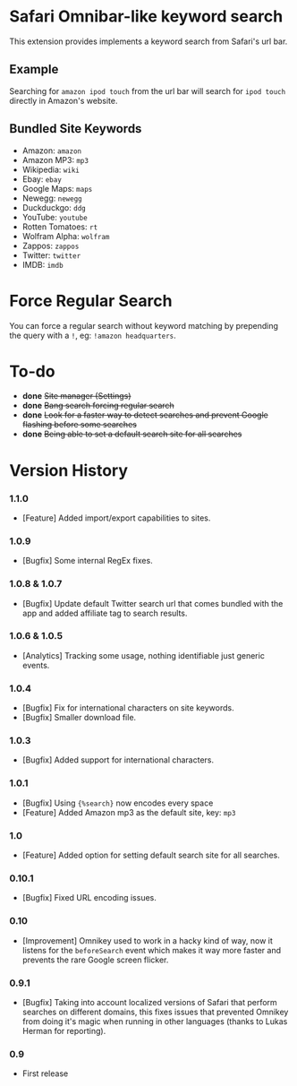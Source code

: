 # Safari Omnibar-like keyword search

This extension provides implements a keyword search from Safari's url bar.

## Example

Searching for `amazon ipod touch` from the url bar will search for `ipod touch` directly in Amazon's website.

## Bundled Site Keywords

- Amazon: `amazon`
- Amazon MP3: `mp3`
- Wikipedia: `wiki`
- Ebay: `ebay`
- Google Maps: `maps`
- Newegg: `newegg`
- Duckduckgo: `ddg`
- YouTube: `youtube`
- Rotten Tomatoes: `rt`
- Wolfram Alpha: `wolfram`
- Zappos: `zappos`
- Twitter: `twitter`
- IMDB: `imdb`

# Force Regular Search

You can force a regular search without keyword matching by prepending the query with a `!`, eg: `!amazon headquarters`.

# To-do

- __done__ ~~Site manager (Settings)~~
- __done__ ~~Bang search forcing regular search~~
- __done__ ~~Look for a faster way to detect searches and prevent Google flashing before some searches~~
- __done__ ~~Being able to set a default search site for all searches~~

# Version History

### 1.1.0
- [Feature] Added import/export capabilities to sites.

### 1.0.9

- [Bugfix] Some internal RegEx fixes.

### 1.0.8 & 1.0.7

- [Bugfix] Update default Twitter search url that comes bundled with the app and added affiliate tag to search results.

### 1.0.6 & 1.0.5

- [Analytics] Tracking some usage, nothing identifiable just generic events.

### 1.0.4

- [Bugfix] Fix for international characters on site keywords.
- [Bugfix] Smaller download file.

### 1.0.3

- [Bugfix] Added support for international characters.

### 1.0.1

- [Bugfix] Using `{%search}` now encodes every space
- [Feature] Added Amazon mp3 as the default site, key: `mp3`

### 1.0

- [Feature] Added option for setting default search site for all searches.

### 0.10.1

- [Bugfix] Fixed URL encoding issues.

### 0.10

- [Improvement] Omnikey used to work in a hacky kind of way, now it listens for the `beforeSearch` event which makes it way more faster and prevents the rare Google screen flicker.

### 0.9.1

- [Bugfix] Taking into account localized versions of Safari that perform searches on different domains, this fixes issues that prevented Omnikey from doing it's magic when running in other languages (thanks to Lukas Herman for reporting).

### 0.9

- First release
